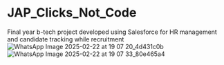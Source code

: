 # JAP_Clicks_Not_Code
Final year b-tech project developed using Salesforce for HR management and candidate tracking while recruitment
![WhatsApp Image 2025-02-22 at 19 07 20_4d431c0b](https://github.com/user-attachments/assets/bed0ebb9-589b-41d7-8739-614d7ba6f9a9)
![WhatsApp Image 2025-02-22 at 19 07 33_80e465a4](https://github.com/user-attachments/assets/3590558f-b9cd-4b84-876f-a82486b42c10)
